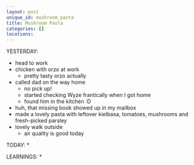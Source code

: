 ```yaml
---
layout: post
unique_id: mushroom_pasta
title: Mushroom Pasta
categories: []
locations: 
---
```


YESTERDAY:
* head to work
* chicken with orzo at work
  * pretty tasty orzo actually
* called dad on the way home
  * no pick up!
  * started checking Wyze frantically when I got home
  * found him in the kitchen :D
* huh, that missing book showed up in my mailbox
* made a lovely pasta with leftover kielbasa, tomatoes, mushrooms and fresh-picked parsley
* lovely walk outside
  * air quality is good today

TODAY:
* 

LEARNINGS:
* 
